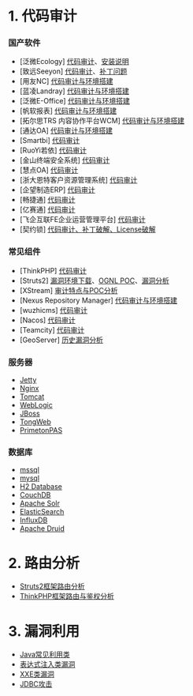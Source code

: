 # 1. 代码审计
### 国产软件

* [泛微Ecology] [代码审计](Java_OA/EcologyAudit.md)、[安装说明](Java_OA/Ecology9_install.md)
* [致远Seeyon] [代码审计](Java_OA/SeeyonAudit.md)、[补丁问题](Java_OA/Seeyon_clazzDecompile.md)
* [用友NC] [代码审计与环境搭建](Java_OA/yongyou_NC_Audit.md)
* [蓝凌Landray] [代码审计与环境搭建](Java_OA/LandrayEkpAudit.md)
* [泛微E-Office] [代码审计与环境搭建](Other_OA/%E6%B3%9B%E5%BE%AEE-Office.md)
* [帆软报表] [代码审计与环境搭建](Java_OA/FineReportAudit.md)
* [拓尔思TRS 内容协作平台WCM] [代码审计与环境搭建](Java_OA/WCM_Audit.md)
* [通达OA] [代码审计与环境搭建](Other_OA/%E9%80%9A%E8%BE%BEOA.md)
* [Smartbi] [代码审计](Java_OA/Smartbi_Audit.md)
* [RuoYi若依] [代码审计](Java_OA/RuoYi.md)
* [金山终端安全系统] [代码审计](Other_OA/%E9%87%91%E5%B1%B1%E7%BB%88%E7%AB%AF%E5%AE%89%E5%85%A8%E7%B3%BB%E7%BB%9F.md)
* [慧点OA] [代码审计](Java_OA/huidianOA.md)
* [浙大恩特客户资源管理系统] [代码审计](Java_OA/entCRM.md)
* [企望制造ERP] [代码审计](Java_OA/qiwangzhizao.md)
* [畅捷通] [代码审计](Other_OA/Chanjet.md)
* [亿赛通] [代码审计](Java_OA/CDGServer3_old.md)
* [飞企互联FE企业运营管理平台] [代码审计](Java_OA/FEOAv6.51.md)
* [契约锁] [代码审计、补丁破解、License破解](https://blog.csdn.net/baidu_25299117/article/details/139990814?spm=1001.2014.3001.5502)

### 常见组件

* [ThinkPHP] [代码审计](Other_OA/ThinkPHP.md)
* [Struts2] [漏洞环境下载](https://github.com/ax1sX/SecurityList/tree/main/Struts2/demo)、[OGNL POC](Struts2/POC%E8%A7%A3%E6%9E%90.md)、[漏洞分析](Struts2/Struts2%E6%BC%8F%E6%B4%9E%E5%88%86%E6%9E%90.md)
* [XStream] [审计特点与POC分析](Java_OA/xstream.md)
* [Nexus Repository Manager] [代码审计与环境搭建](Java_OA/Nexus%20Repository%20Manager%20Audit.md)
* [wuzhicms] [代码审计](Other_OA/wuzhicms.md)
* [Nacos] [代码审计](Java_OA/NacosAudit.md)
* [Teamcity] [代码审计](Java_OA/Teamcity_Audit.md)
* [GeoServer] [历史漏洞分析](https://blog.csdn.net/baidu_25299117/article/details/140305513?spm=1001.2014.3001.5502)

### 服务器

* [Jetty](Server/Jetty.md)
* [Nginx](Server/Nginx.md)
* [Tomcat](Server/Tomcat.md)
* [WebLogic](Server/Weblogic.md)
* [JBoss](Server/Jboss.md)
* [TongWeb](Server/TongWeb.md)
* [PrimetonPAS](Server/PrimetonPASAudit.md)

### 数据库

* [mssql](Database/mssql.md)
* [mysql](Database/mysql.md)
* [H2 Database](Database/H2%20Database.md)
* [CouchDB](Database/CouchDB.md)
* [Apache Solr](Database/Apache%20Solr.md)
* [ElasticSearch](Database/ElasticSearch.md)
* [InfluxDB](Database/InfluxDB.md)
* [Apache Druid](Database/Apache%20Druid.md)

# 2. 路由分析
* [Struts2框架路由分析](Java_OA/Route_Struts2.md)
* [ThinkPHP框架路由与鉴权分析](Other_OA/Thinkphp框架鉴权分析.md)

# 3. 漏洞利用

* [Java常见利用类](JavaVulType/%E5%B8%B8%E8%A7%81%E5%88%A9%E7%94%A8%E7%B1%BB.md)
* [表达式注入类漏洞](JavaVulType/Expression.md)
* [XXE类漏洞](JavaVulType/XXE.md)
* [JDBC攻击](JavaVulType/JDBC.md)
